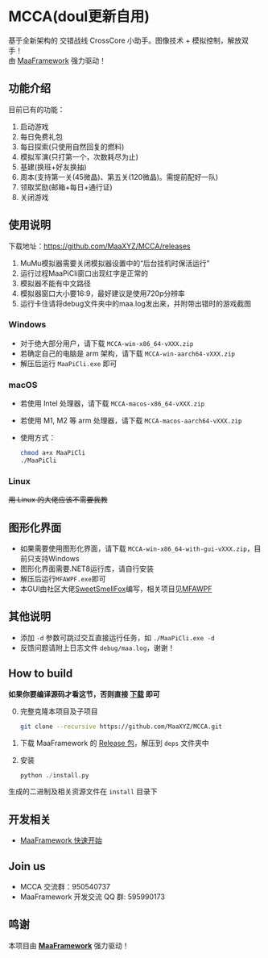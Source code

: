 # MCCA(doul更新自用)

基于全新架构的 交错战线 CrossCore 小助手。图像技术 + 模拟控制，解放双手！  
由 [MaaFramework](https://github.com/MaaXYZ/MaaFramework) 强力驱动！

## 功能介绍

目前已有的功能：

1. 启动游戏
2. 每日免费礼包
3. 每日探索(只使用自然回复的燃料)
4. 模拟军演(只打第一个，次数耗尽为止)
5. 基建(换班+好友换抽)
6. 周本(支持第一关(45微晶)、第五关(120微晶)。需提前配好一队)
7. 领取奖励(邮箱+每日+通行证)
8. 关闭游戏

## 使用说明

下载地址：<https://github.com/MaaXYZ/MCCA/releases>
1. MuMu模拟器需要关闭模拟器设置中的“后台挂机时保活运行”
2. 运行过程MaaPiCli窗口出现红字是正常的
3. 模拟器不能有中文路径
4. 模拟器窗口大小要16:9，最好建议是使用720p分辨率
5. 运行卡住请将debug文件夹中的maa.log发出来，并附带出错时的游戏截图

### Windows

- 对于绝大部分用户，请下载 `MCCA-win-x86_64-vXXX.zip`
- 若确定自己的电脑是 arm 架构，请下载 `MCCA-win-aarch64-vXXX.zip`
- 解压后运行 `MaaPiCli.exe` 即可


### macOS

- 若使用 Intel 处理器，请下载 `MCCA-macos-x86_64-vXXX.zip`
- 若使用 M1, M2 等 arm 处理器，请下载 `MCCA-macos-aarch64-vXXX.zip`
- 使用方式：

  ```bash
  chmod a+x MaaPiCli
  ./MaaPiCli
  ```

### Linux

~~用 Linux 的大佬应该不需要我教~~

## 图形化界面

- 如果需要使用图形化界面，请下载 `MCCA-win-x86_64-with-gui-vXXX.zip`，目前只支持Windows
- 图形化界面需要.NET8运行库，请自行安装
- 解压后运行`MFAWPF.exe`即可
- 本GUI由社区大佬[SweetSmellFox](https://github.com/SweetSmellFox)编写，相关项目见[MFAWPF](https://github.com/SweetSmellFox/MFAWPF)

## 其他说明

- 添加 `-d` 参数可跳过交互直接运行任务，如 `./MaaPiCli.exe -d`
- 反馈问题请附上日志文件 `debug/maa.log`，谢谢！


## How to build

**如果你要编译源码才看这节，否则直接 [下载](https://github.com/MaaXYZ/MCCA/releases) 即可**

0. 完整克隆本项目及子项目

    ```bash
    git clone --recursive https://github.com/MaaXYZ/MCCA.git
    ```

1. 下载 MaaFramework 的 [Release 包](https://github.com/MaaXYZ/MaaFramework/releases)，解压到 `deps` 文件夹中
2. 安装

    ```python
    python ./install.py
    ```

生成的二进制及相关资源文件在 `install` 目录下

## 开发相关

- [MaaFramework 快速开始](https://github.com/MaaXYZ/MaaFramework/blob/main/docs/zh_cn/1.1-%E5%BF%AB%E9%80%9F%E5%BC%80%E5%A7%8B.md)

## Join us

- MCCA 交流群：950540737
- MaaFramework 开发交流 QQ 群: 595990173

## 鸣谢

本项目由 **[MaaFramework](https://github.com/MaaXYZ/MaaFramework)** 强力驱动！

